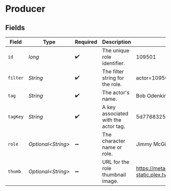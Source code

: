# Producer


## Fields

| Field                                                                         | Type                                                                          | Required                                                                      | Description                                                                   | Example                                                                       |
| ----------------------------------------------------------------------------- | ----------------------------------------------------------------------------- | ----------------------------------------------------------------------------- | ----------------------------------------------------------------------------- | ----------------------------------------------------------------------------- |
| `id`                                                                          | *long*                                                                        | :heavy_check_mark:                                                            | The unique role identifier.                                                   | 109501                                                                        |
| `filter`                                                                      | *String*                                                                      | :heavy_check_mark:                                                            | The filter string for the role.                                               | actor=109501                                                                  |
| `tag`                                                                         | *String*                                                                      | :heavy_check_mark:                                                            | The actor's name.                                                             | Bob Odenkirk                                                                  |
| `tagKey`                                                                      | *String*                                                                      | :heavy_check_mark:                                                            | A key associated with the actor tag.                                          | 5d77683254f42c001f8c3f69                                                      |
| `role`                                                                        | *Optional\<String>*                                                           | :heavy_minus_sign:                                                            | The character name or role.                                                   | Jimmy McGill                                                                  |
| `thumb`                                                                       | *Optional\<String>*                                                           | :heavy_minus_sign:                                                            | URL for the role thumbnail image.                                             | https://metadata-static.plex.tv/f/people/f2ca7b474cc984efbdd5c503a096285a.jpg |